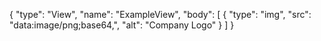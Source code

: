 {
  "type": "View",
  "name": "ExampleView",
  "body": [
    {
      "type": "img",
      "src": "data:image/png;base64,<Base64-Encoded Data>",
      "alt": "Company Logo"
    }
  ]
}
